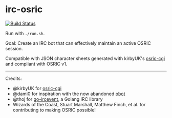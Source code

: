 irc-osric
=========

[![Build Status](https://travis-ci.org/vypr/irc-osric.svg?branch=master)](https://travis-ci.org/vypr/irc-osric)

Run with `./run.sh`.

Goal: Create an IRC bot that can effectively maintain an active OSRIC session.

Compatible with JSON character sheets generated with kirbyUK's [osric-cgi](https://github.com/kirbyUK/osric-cgi) and compliant with OSRIC v1.

---

Credits:

* @kirbyUK for [osric-cgi](https://github.com/kirbyUK/osric-cgi)
* @dami0 for inspiration with the now abandoned [obot](https://github.com/dami0/obot)
* @thoj for [go-ircevent](https://github.com/thoj/go-ircevent), a Golang IRC library
* Wizards of the Coast, Stuart Marshall, Matthew Finch, et al. for contributing to making OSRIC possible!
